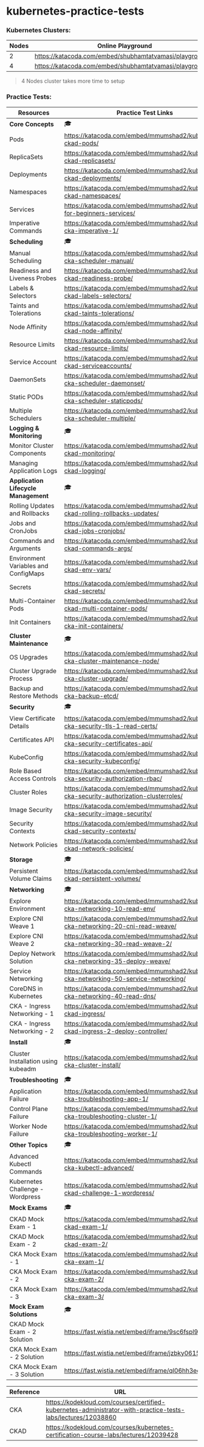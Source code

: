 # kubernetes-practice-tests

### Kubernetes Clusters:
Nodes | Online Playground
--- | --- 
2 | https://katacoda.com/embed/shubhamtatvamasi/playground/
4 | https://katacoda.com/embed/shubhamtatvamasi/playground2/
> 4 Nodes cluster takes more time to setup

### Practice Tests:
Resources | Practice Test Links
--- | --- 
**Core Concepts** | :mortar_board:
Pods | https://katacoda.com/embed/mmumshad2/kubernetes-ckad-pods/
ReplicaSets | https://katacoda.com/embed/mmumshad2/kubernetes-ckad-replicasets/
Deployments | https://katacoda.com/embed/mmumshad2/kubernetes-ckad-deployments/
Namespaces | https://katacoda.com/embed/mmumshad2/kubernetes-ckad-namespaces/
Services | https://katacoda.com/embed/mmumshad2/kubernetes-for-beginners-services/
Imperative Commands | https://katacoda.com/embed/mmumshad2/kubernetes-cka-imperative-1/
**Scheduling** | :mortar_board:
Manual Scheduling | https://katacoda.com/embed/mmumshad2/kubernetes-cka-scheduler-manual/
Readiness and Liveness Probes | https://katacoda.com/embed/mmumshad2/kubernetes-ckad-readiness-probe/
Labels & Selectors | https://katacoda.com/embed/mmumshad2/kubernetes-ckad-labels-selectors/
Taints and Tolerations | https://katacoda.com/embed/mmumshad2/kubernetes-ckad-taints-tolerations/
Node Affinity | https://katacoda.com/embed/mmumshad2/kubernetes-ckad-node-affinity/
Resource Limits | https://katacoda.com/embed/mmumshad2/kubernetes-ckad-resource-limits/
Service Account | https://katacoda.com/embed/mmumshad2/kubernetes-ckad-serviceaccounts/
DaemonSets | https://katacoda.com/embed/mmumshad2/kubernetes-cka-scheduler-daemonset/
Static PODs | https://katacoda.com/embed/mmumshad2/kubernetes-cka-scheduler-staticpods/
Multiple Schedulers | https://katacoda.com/embed/mmumshad2/kubernetes-cka-scheduler-multiple/
**Logging & Monitoring** | :mortar_board:
Monitor Cluster Components | https://katacoda.com/embed/mmumshad2/kubernetes-ckad-monitoring/
Managing Application Logs | https://katacoda.com/embed/mmumshad2/kubernetes-ckad-logging/
**Application Lifecycle Management** | :mortar_board:
Rolling Updates and Rollbacks | https://katacoda.com/embed/mmumshad2/kubernetes-ckad-rolling-rollbacks-updates/
Jobs and CronJobs | https://katacoda.com/embed/mmumshad2/kubernetes-ckad-jobs-cronjobs/
Commands and Arguments | https://katacoda.com/embed/mmumshad2/kubernetes-ckad-commands-args/
Environment Variables and ConfigMaps | https://katacoda.com/embed/mmumshad2/kubernetes-ckad-env-vars/
Secrets | https://katacoda.com/embed/mmumshad2/kubernetes-ckad-secrets/
Multi-Container Pods | https://katacoda.com/embed/mmumshad2/kubernetes-ckad-multi-container-pods/
Init Containers | https://katacoda.com/embed/mmumshad2/kubernetes-cka-init-containers/
**Cluster Maintenance** | :mortar_board:
OS Upgrades | https://katacoda.com/embed/mmumshad2/kubernetes-cka-cluster-maintenance-node/
Cluster Upgrade Process | https://katacoda.com/embed/mmumshad2/kubernetes-cka-cluster-upgrade/
Backup and Restore Methods | https://katacoda.com/embed/mmumshad2/kubernetes-cka-backup-etcd/
**Security** | :mortar_board:
View Certificate Details | https://katacoda.com/embed/mmumshad2/kubernetes-cka-security-tls-1-read-certs/
Certificates API | https://katacoda.com/embed/mmumshad2/kubernetes-cka-security-certificates-api/
KubeConfig | https://katacoda.com/embed/mmumshad2/kubernetes-cka-security-kubeconfig/
Role Based Access Controls | https://katacoda.com/embed/mmumshad2/kubernetes-cka-security-authorization-rbac/
Cluster Roles | https://katacoda.com/embed/mmumshad2/kubernetes-cka-security-authorization-clusterroles/
Image Security | https://katacoda.com/embed/mmumshad2/kubernetes-cka-security-image-security/
Security Contexts | https://katacoda.com/embed/mmumshad2/kubernetes-ckad-security-contexts/
Network Policies | https://katacoda.com/embed/mmumshad2/kubernetes-ckad-network-policies/
**Storage** | :mortar_board:
Persistent Volume Claims | https://katacoda.com/embed/mmumshad2/kubernetes-ckad-persistent-volumes/
**Networking** | :mortar_board:
Explore Environment | https://katacoda.com/embed/mmumshad2/kubernetes-cka-networking-10-read-env/
Explore CNI Weave 1 | https://katacoda.com/embed/mmumshad2/kubernetes-cka-networking-20-cni-read-weave/
Explore CNI Weave 2 | https://katacoda.com/embed/mmumshad2/kubernetes-cka-networking-30-read-weave-2/
Deploy Network Solution | https://katacoda.com/embed/mmumshad2/kubernetes-cka-networking-35-deploy-weave/
Service Networking | https://katacoda.com/embed/mmumshad2/kubernetes-cka-networking-50-service-networking/
CoreDNS in Kubernetes | https://katacoda.com/embed/mmumshad2/kubernetes-cka-networking-40-read-dns/
CKA - Ingress Networking - 1 | https://katacoda.com/embed/mmumshad2/kubernetes-ckad-ingress/
CKA - Ingress Networking - 2 | https://katacoda.com/embed/mmumshad2/kubernetes-ckad-ingress-2-deploy-controller/
**Install** | :mortar_board:
Cluster Installation using kubeadm | https://katacoda.com/embed/mmumshad2/kubernetes-cka-cluster-install/
**Troubleshooting** | :mortar_board:
Application Failure | https://katacoda.com/embed/mmumshad2/kubernetes-cka-troubleshooting-app-1/
Control Plane Failure | https://katacoda.com/embed/mmumshad2/kubernetes-cka-troubleshooting-cluster-1/
Worker Node Failure | https://katacoda.com/embed/mmumshad2/kubernetes-cka-troubleshooting-worker-1/
**Other Topics** | :mortar_board:
Advanced Kubectl Commands | https://katacoda.com/embed/mmumshad2/kubernetes-cka-kubectl-advanced/
Kubernetes Challenge - Wordpress | https://katacoda.com/embed/mmumshad2/kubernetes-ckad-challenge-1-wordpress/
**Mock Exams** | :mortar_board:
CKAD Mock Exam - 1 | https://katacoda.com/embed/mmumshad2/kubernetes-ckad-exam-1/
CKAD Mock Exam - 2 | https://katacoda.com/embed/mmumshad2/kubernetes-ckad-exam-2/
CKA Mock Exam - 1 | https://katacoda.com/embed/mmumshad2/kubernetes-cka-exam-1/
CKA Mock Exam - 2 | https://katacoda.com/embed/mmumshad2/kubernetes-cka-exam-2/
CKA Mock Exam - 3 | https://katacoda.com/embed/mmumshad2/kubernetes-cka-exam-3/
**Mock Exam Solutions** | :mortar_board:
CKAD Mock Exam - 2 Solution | https://fast.wistia.net/embed/iframe/9sc6fspl9r
CKA Mock Exam - 2 Solution | https://fast.wistia.net/embed/iframe/jzbky0615l
CKA Mock Exam - 3 Solution | https://fast.wistia.net/embed/iframe/ql06hh3eey

Reference | URL 
--- | --- 
CKA | https://kodekloud.com/courses/certified-kubernetes-administrator-with-practice-tests-labs/lectures/12038860
CKAD | https://kodekloud.com/courses/kubernetes-certification-course-labs/lectures/12039428
